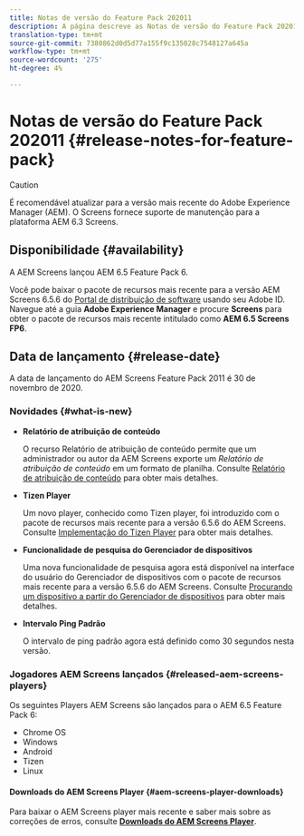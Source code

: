 ```yaml
---
title: Notas de versão do Feature Pack 202011
description: A página descreve as Notas de versão do Feature Pack 202011.
translation-type: tm+mt
source-git-commit: 7380862d0d5d77a155f9c135028c7548127a645a
workflow-type: tm+mt
source-wordcount: '275'
ht-degree: 4%

---
```



# Notas de versão do Feature Pack 202011 {#release-notes-for-feature-pack}

>[!CAUTION]
>É recomendável atualizar para a versão mais recente do Adobe Experience Manager (AEM). O Screens fornece suporte de manutenção para a plataforma AEM 6.3 Screens.

## Disponibilidade {#availability}

A AEM Screens lançou AEM 6.5 Feature Pack 6.

Você pode baixar o pacote de recursos mais recente para a versão AEM Screens 6.5.6 do [Portal de distribuição de software](https://experience.adobe.com/#/downloads/content/software-distribution/en/aem.html) usando seu Adobe ID. Navegue até a guia **Adobe Experience Manager** e procure **Screens** para obter o pacote de recursos mais recente intitulado como **AEM 6.5 Screens FP6**.

## Data de lançamento {#release-date}

A data de lançamento do AEM Screens Feature Pack 2011 é 30 de novembro de 2020.

### Novidades {#what-is-new}

* **Relatório de atribuição de conteúdo**

   O recurso Relatório de atribuição de conteúdo permite que um administrador ou autor da AEM Screens exporte um *Relatório de atribuição de conteúdo* em um formato de planilha.
Consulte [Relatório de atribuição de conteúdo](/help/user-guide/content-assignment-report.md) para obter mais detalhes.


* **Tizen Player**

   Um novo player, conhecido como Tizen player, foi introduzido com o pacote de recursos mais recente para a versão 6.5.6 do AEM Screens.
Consulte [Implementação do Tizen Player](/help/user-guide/tizen-player.md) para obter mais detalhes.

* **Funcionalidade de pesquisa do Gerenciador de dispositivos**

   Uma nova funcionalidade de pesquisa agora está disponível na interface do usuário do Gerenciador de dispositivos com o pacote de recursos mais recente para a versão 6.5.6 do AEM Screens.
Consulte [Procurando um dispositivo a partir do Gerenciador de dispositivos](/help/user-guide/device-registration.md#search-device) para obter mais detalhes.

* **Intervalo Ping Padrão**

   O intervalo de ping padrão agora está definido como 30 segundos nesta versão.

### Jogadores AEM Screens lançados {#released-aem-screens-players}

Os seguintes Players AEM Screens são lançados para o AEM 6.5 Feature Pack 6:

* Chrome OS
* Windows
* Android
* Tizen
* Linux

#### Downloads do AEM Screens Player {#aem-screens-player-downloads}

Para baixar o AEM Screens player mais recente e saber mais sobre as correções de erros, consulte **[Downloads do AEM Screens Player](https://download.macromedia.com/screens/index.html)**.

